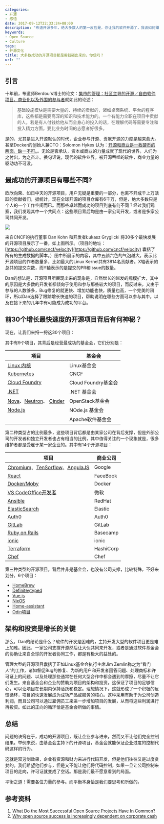 ```yaml
---
categories:
- 开源
- 感悟
date: 2017-09-12T22:33:24+08:00
description: "布道开源多年，绝大多数人的第一反应是，你让我的软件开源了，我该如何赚钱？或者是你让我贡献给上游，我没有那么多余的钱啊，我有心无力。直觉看起来，开源仿佛是不食人间烟火般和金钱对立。其实，绝大多数人都错了，这是违反直觉的。开源的代码确实是工程的重要部分，但是它没法交易。但是又必须投入，产出往往更高，相比于闭门造车，更能节省成本。"
keywords:
- Open Source
- Culture
tags:
- 开源文化
title: 大多数成功的开源项目都是用钱砸出来的，你信吗？
url: ""
---
```


## 引言

十年前，布道师Berdou's博士的论文：[集市的管理：社区主导的开源／自由软件项目、商业化以及外围的参与者](http://tieguy.org/blog/2008/02/14/evangelias-thesis-available-online/)就如此的论述：

> 基础设施模块是需要大量的、持续的贡献的，诸如桌面系统、平台的程序库，这些都是需要高深的知识和技术能力的。一个有能力全职在项目中贡献的人，若是有人付钱给他从而全身心的投入的话，在理解代码等需要专注和投入精力方面，要比业务时间的志愿者好很多。

是的，尤其是进入开源默认的时代，企业参与开源、贡献开源的力度是越来愈大。甚至Docker的创始人兼CTO：Solomon Hykes 认为：[开源和商业是一枚硬币的两面，缺一不可。](http://www.ocselected.org/posts/opensource_leader/Solomon_Hykes_and_The_Docker_Revolution/)。无论是否承认，资本或商业的力量成就了现代的世界，人们为之付出，为之奋斗。换句话说，现代的软件业界，被开源吞噬的软件，商业力量的驱动功不可没。

## 最成功的开源项目有哪些不同?

欣欣向荣、如日中天的开源项目，用户无疑是重要的一部分，也离不开成千上万活跃的贡献者们，据统计，现在全球开源的项目仓库有6千万，但是，绝大多数只是个人的一个工作空间而已。而那些卓越而成功的项目到底有何不同？经过我们观察，我们发现其中一个共同点：这些项目背后均是由一家公司开发，或者是多家公司共同开发。

![](https://raw.githubusercontent.com/OCselected/ttoos/master/content/public/opensource_velocity.jpeg)

来自CNCF的执行董事 Dan Kohn 和开发者Łukasz Gryglicki 将30多个最快发展的开源项目展示了一番，如上图所示。（项目的地址：[https://github.com/cncf/velocity](https://github.com/cncf/velocity) 囊括了所有的生成数据的脚本。）图中所展示的内容，其中五颜六色的气泡越大，表示此开源项目的作者数量多，比如最大的Linux Kernel共有3814名贡献者。X轴表示的总共的提交次数，而Y轴表示的是提交的PR和Issue的数量。

Dan的想法是，开源项目所展现出来的现象是，自然增长的越发的规模扩大，其中的原因是大多数的开发者都倾向于使用和参与那些较大的项目，而反过来，又由于参与的人数够多，Bug修复的就更快、增加功能也快，质量也高，一个完美的闭环，所以Dan选择了跟踪增长快速的项目，帮助说明在哪些方面可以参与其中，以及在接下来的几年中有可能成为成功的平台。

## 前30个增长最快速度的开源项目背后有何神秘？

现在，让我们来捋一捋这30个项目：

其中有9个项目，其背后是经营最成功的基金会，它们分别是：


| 项目    |     基金会       |
| -------------  | ------------- |
|[Linux 内核](https://www.kernel.org/)|Linux基金会|
| [Kubernetes](https://kubernetes.io/)  | CNCF  |
|[Cloud Foundry](https://www.cloudfoundry.org/)   | Cloud Foundry基金会  |
|[.NET](https://www.microsoft.com/net/)   |  .NET 基金会 |
|[Nova](https://docs.openstack.org/nova/latest/)、[Neutron](https://wiki.openstack.org/wiki/Neutron)、  [Cinder](https://wiki.openstack.org/wiki/Cinder) | OpenStack基金会  |
|[Node.js](https://nodejs.org/en/)   | NOde.js 基金会  |
|[](http://mesos.apache.org/)   | Apache软件基金会  |

第二种类型占的比例最多，这些项目背后都是由某家公司在背后支撑，但是外部公司的开发者和独立开发者也占有相当的比例，其中值得关注的一个现象就是，很多维护者都是受雇于某一家企业的。其中有14个开源项目：

| 项目    |     商业公司       |
| -------------  | ------------- |
|[Chromium](https://www.chromium.org/Home)、[TenSorflow](https://www.tensorflow.org/)、[AngulaJS](https://angularjs.org/)|Google|
|[React](https://facebook.github.io/react/)   | FaceBook  |
|[Docker/Moby](https://mobyproject.org/)   |  Docker |
|[VS Code](https://code.visualstudio.com/)[Office开发者](https://dev.office.com/)   |  微软 |
|[Ansible](https://www.ansible.com/)   | RedHat  |
|[ElasticSearch](https://www.elastic.co/products/elasticsearch)   |Elastic  |
|[Auth0](https://auth0.com/)   | Auth0  |
|[GitLab](https://about.gitlab.com/)   | GitLab  |
|[Ruby on Rails](http://rubyonrails.org/)   |Basecamp   |
|[ionic](https://ionicframework.com/)   |  ionic |
|[Terraform](https://www.terraform.io/)   | HashiCorp  |
|[Chef](https://www.chef.io/chef/)   | Chef  |

第三种类型的开源项目，背后并非是基金会，也没有公司支撑，比较特殊，不好来划分，6个项目：

* [HomeBrew](https://brew.sh/)
* [Definiteytyped](http://definitelytyped.org/)
* [Vue.js](https://vuejs.org/)
* [NixOS](https://nixos.org/)
* [Home-assistant](https://home-assistant.io/)
* [Odin项目](https://www.theodinproject.com/)

## 架构和投资是增长的关键

那么，Dan的结论是什么？软件的开发是困难的，主持开发大型的软件项目更是难上加难。因此，一家公司支撑开源然后让大伙共同来开发，或者是通过软件基金会的协助让来自全球的开发者协同工作，都是有极大的益处的。

管理大型的开源项目囊括了正如Linux基金会执行主席Jim Zemlin称之为“看门人”的工作，诸如督促Bug的修复、为新的用户和开发者回答问题、处理商标和许可证上的问题、以及处理那些通常在任何大型合作中都会遇到的摩擦，尽量不让它们发生。来自基金会和企业的赞助为项目的架构和投资，这保证了项目的足够信心，可以让项目在长期内保持活跃和稳定。理想情况下，这就形成了一个积极的反馈循环，项目的快速发展成为成功产品或服务的核心。这种采用有助于为公司创造利润，而且公司可以通过雇佣员工来进一步增加项目的发展，从而将这些利润进行再投资。如此的正向的循环恰是基金会所做的事情。

## 总结

问题的诀窍在于，成功的开源项目，既让企业参与进来，然而又不让他们完全控制结果。举例来说，由基金会主持下的开源项目，基金会就能保证企业过度的控制代码这样的行为。

这就是双刃剑效果，企业有资源和财力来进行代码开发，但是他们往往又是过度贪婪的。我们希望他们参与，但是又不能让他们将代码控制，如果一旦让公司控制来项目的走向，许可证就变成了空话。那是我们最不愿意看到的局面。

平衡之道！需要各位力量的参与。而平衡本身恰是我们要思考和所做的。

## 参考资料
1. [What Do the Most Successful Open Source Projects Have In Common?](https://www.linuxfoundation.org/blog/successful-open-source-projects-common/)
2. [Why open source success is increasingly dependent on corporate cash](http://www.techrepublic.com/article/why-open-source-success-is-increasingly-dependent-on-corporate-cash/)
